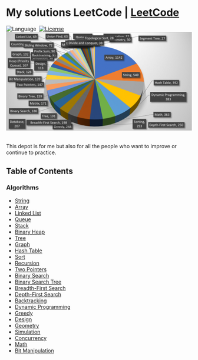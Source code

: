 # My solutions LeetCode | [LeetCode](https://leetcode.com/problemset/all/)
![Language](https://img.shields.io/badge/language-Javascript%20%20Modern%20%2FJava-orange.svg)&nbsp;
[![License](https://img.shields.io/badge/license-MIT-blue.svg)](./LICENSE.md)&nbsp;
![LeetCode Patterns](https://github.com/stephenranaud/leetcode-my-solutions/blob/main/leetcode.png)&nbsp;&nbsp;

This depot is for me but also for all the people who want to improve or continue to practice.

## Table of Contents

### Algorithms

* [String](https://github.com/stephenranaud/leetcode-my-solutions/#string)
* [Array](https://github.com/stephenranaud/leetcode-my-solutions/#array)
* [Linked List](https://github.com/stephenranaud/leetcode-my-solutions/#linked-list)
* [Queue](https://github.com/stephenranaud/leetcode-my-solutions/#queue)
* [Stack](https://github.com/stephenranaud/leetcode-my-solutions/#stack)
* [Binary Heap](https://github.com/stephenranaud/leetcode-my-solutions/#binary-heap)
* [Tree](https://github.com/stephenranaud/leetcode-my-solutions/#tree)
* [Graph](https://github.com/stephenranaud/leetcode-my-solutions/#graph)
* [Hash Table](https://github.com/stephenranaud/leetcode-my-solutions/#hash-table)
* [Sort](https://github.com/stephenranaud/leetcode-my-solutions/#sort)
* [Recursion](https://github.com/stephenranaud/leetcode-my-solutions/#recursion)
* [Two Pointers](https://github.com/stephenranaud/leetcode-my-solutions/#two-pointers)
* [Binary Search](https://github.com/stephenranaud/leetcode-my-solutions/#binary-search)
* [Binary Search Tree](https://github.com/stephenranaud/leetcode-my-solutions/#binary-search-tree)
* [Breadth-First Search](https://github.com/stephenranaud/leetcode-my-solutions/#breadth-first-search)
* [Depth-First Search](https://github.com/stephenranaud/leetcode-my-solutions/#depth-first-search)
* [Backtracking](https://github.com/stephenranaud/leetcode-my-solutions/#backtracking)
* [Dynamic Programming](https://github.com/stephenranaud/leetcode-my-solutions/#dynamic-programming)
* [Greedy](https://github.com/stephenranaud/leetcode-my-solutions/#greedy)
* [Design](https://github.com/stephenranaud/leetcode-my-solutions/#design)
* [Geometry](https://github.com/stephenranaud/leetcode-my-solutions/#geometry)
* [Simulation](https://github.com/stephenranaud/leetcode-my-solutions/#simulation)
* [Concurrency](https://github.com/stephenranaud/leetcode-my-solutions/#concurrency)
* [Math](https://github.com/stephenranaud/leetcode-my-solutions/#math)
* [Bit Manipulation](https://github.com/stephenranaud/leetcode-my-solutions/#bit-manipulation)
